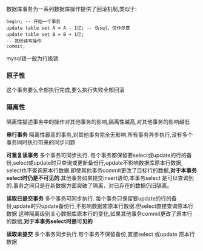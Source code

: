 数据库事务为一系列数据库操作提供了回滚机制,类似于:

    begin; -- 开始一个事务
    update table set A = A - 1亿; -- 伪sql，仅作示意
    update table set B = B + 1亿;
    -- 其他读写操作
    commit; 
 
 mysql锁一般为行级锁
    
### 原子性

这个事务要么全部执行完成,要么执行失败全部回滚

### 隔离性

隔离性描述事务中的操作对其他事务的影响,隔离性越高,对其他事务的影响越低

**串行事务**  隔离性最高的事务,对其他事务完全无影响.所有事务异步执行,没有多个事务同时执行带来的同步问题

**可重复读事务** 多个事务可同步执行. 每个事务都保留要select或update的行的备份,select或update时只查询或更新备份行,update不影响数据库原本行数据,
select也不查询原本行数据.即使其他事务commit更改了目标行的数据,**对于本事务select时仍是不可见的**.其他事务如果提交insert语句,本事务select
是可以查询到的.事务之间只是在新数据方面突破了隔离，对已存在的数据仍旧隔离。

**读取已提交事务** 多个事务可同步执行. 每个事务只保留要update的行的备份,update时只update备份行,不影响数据库原本行数据.但select直接查询原本行数据
这种隔离级别关心数据库原本行的变化,如果其他事务commit更改了原本行的数据,**对于本事务select时是可见的**

**读取未提交** 多个事务同步执行.每个事务不保留备份,直接select 或update 原本行数据























